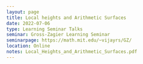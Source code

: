 ```yaml
---
layout: page
title: Local heights and Arithmetic Surfaces
date: 2022-07-06
type: Learning Seminar Talks
seminar: Gross-Zagier Learning Seminar
seminarpage: https://math.mit.edu/~vijayrs/GZ/
location: Online
notes: Local_Heights_and_Arithmetic_Surfaces.pdf
---
```

